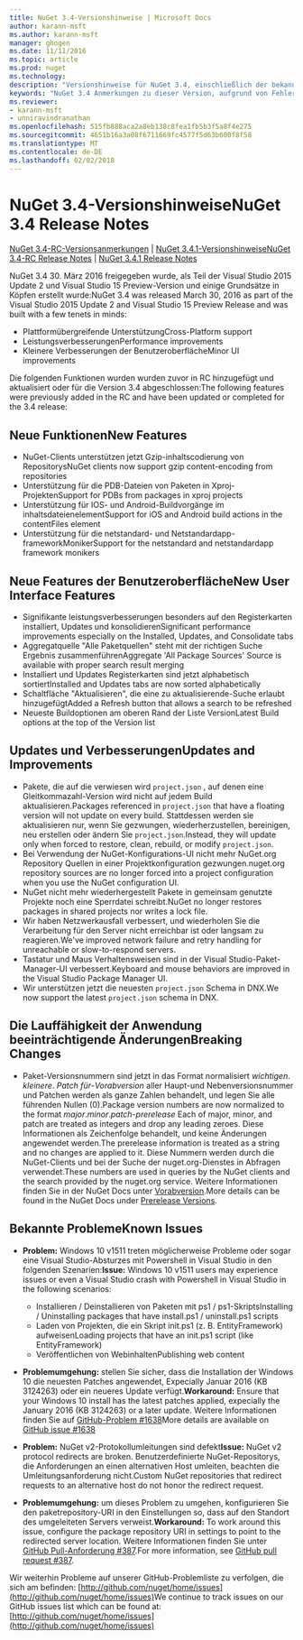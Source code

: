 ```yaml
---
title: NuGet 3.4-Versionshinweise | Microsoft Docs
author: karann-msft
ms.author: karann-msft
manager: ghogen
ms.date: 11/11/2016
ms.topic: article
ms.prod: nuget
ms.technology: 
description: "Versionshinweise für NuGet 3.4, einschließlich der bekannten Probleme, Fehlerbehebungen, Funktionen und Archivierung von dcrs Design."
keywords: "NuGet 3.4 Anmerkungen zu dieser Version, aufgrund von Fehlerbehebungen, bekannte Probleme, zusätzliche Funktionen, Archivierung von dcrs Design"
ms.reviewer:
- karann-msft
- unniravindranathan
ms.openlocfilehash: 515fb888aca2a8eb138c8fea1fb5b3f5a8f4e275
ms.sourcegitcommit: 4651b16a3a08f6711669fc4577f5d63b600f8f58
ms.translationtype: MT
ms.contentlocale: de-DE
ms.lasthandoff: 02/02/2018
---
```

# <a name="nuget-34-release-notes"></a><span data-ttu-id="f4bd5-104">NuGet 3.4-Versionshinweise</span><span class="sxs-lookup"><span data-stu-id="f4bd5-104">NuGet 3.4 Release Notes</span></span>

<span data-ttu-id="f4bd5-105">[NuGet 3.4-RC-Versionsanmerkungen](../release-notes/nuget-3.4-RC.md) | [NuGet 3.4.1-Versionshinweise](../release-notes/nuget-3.4.1.md)</span><span class="sxs-lookup"><span data-stu-id="f4bd5-105">[NuGet 3.4-RC Release Notes](../release-notes/nuget-3.4-RC.md) | [NuGet 3.4.1 Release Notes](../release-notes/nuget-3.4.1.md)</span></span>

<span data-ttu-id="f4bd5-106">NuGet 3.4 30. März 2016 freigegeben wurde, als Teil der Visual Studio 2015 Update 2 und Visual Studio 15 Preview-Version und einige Grundsätze in Köpfen erstellt wurde:</span><span class="sxs-lookup"><span data-stu-id="f4bd5-106">NuGet 3.4 was released March 30, 2016 as part of the Visual Studio 2015 Update 2 and Visual Studio 15 Preview Release and was built with a few tenets in minds:</span></span>

*  <span data-ttu-id="f4bd5-107">Plattformübergreifende Unterstützung</span><span class="sxs-lookup"><span data-stu-id="f4bd5-107">Cross-Platform support</span></span>
*  <span data-ttu-id="f4bd5-108">Leistungsverbesserungen</span><span class="sxs-lookup"><span data-stu-id="f4bd5-108">Performance improvements</span></span>
*  <span data-ttu-id="f4bd5-109">Kleinere Verbesserungen der Benutzeroberfläche</span><span class="sxs-lookup"><span data-stu-id="f4bd5-109">Minor UI improvements</span></span>

<span data-ttu-id="f4bd5-110">Die folgenden Funktionen wurden wurden zuvor in RC hinzugefügt und aktualisiert oder für die Version 3.4 abgeschlossen:</span><span class="sxs-lookup"><span data-stu-id="f4bd5-110">The following features were previously added in the RC and have been updated or completed for the 3.4 release:</span></span>

## <a name="new-features"></a><span data-ttu-id="f4bd5-111">Neue Funktionen</span><span class="sxs-lookup"><span data-stu-id="f4bd5-111">New Features</span></span>

* <span data-ttu-id="f4bd5-112">NuGet-Clients unterstützen jetzt Gzip-inhaltscodierung von Repositorys</span><span class="sxs-lookup"><span data-stu-id="f4bd5-112">NuGet clients now support gzip content-encoding from repositories</span></span>
* <span data-ttu-id="f4bd5-113">Unterstützung für die PDB-Dateien von Paketen in Xproj-Projekten</span><span class="sxs-lookup"><span data-stu-id="f4bd5-113">Support for PDBs from packages in xproj projects</span></span>
* <span data-ttu-id="f4bd5-114">Unterstützung für IOS- und Android-Buildvorgänge im inhaltsdateienelement</span><span class="sxs-lookup"><span data-stu-id="f4bd5-114">Support for iOS and Android build actions in the contentFiles element</span></span>
* <span data-ttu-id="f4bd5-115">Unterstützung für die netstandard- und Netstandardapp-frameworkMoniker</span><span class="sxs-lookup"><span data-stu-id="f4bd5-115">Support for the netstandard and netstandardapp framework monikers</span></span>

## <a name="new-user-interface-features"></a><span data-ttu-id="f4bd5-116">Neue Features der Benutzeroberfläche</span><span class="sxs-lookup"><span data-stu-id="f4bd5-116">New User Interface Features</span></span>

* <span data-ttu-id="f4bd5-117">Signifikante leistungsverbesserungen besonders auf den Registerkarten installiert, Updates und konsolidieren</span><span class="sxs-lookup"><span data-stu-id="f4bd5-117">Significant performance improvements especially on the Installed, Updates, and Consolidate tabs</span></span>
* <span data-ttu-id="f4bd5-118">Aggregatquelle "Alle Paketquellen" steht mit der richtigen Suche Ergebnis zusammenführen</span><span class="sxs-lookup"><span data-stu-id="f4bd5-118">Aggregate 'All Package Sources' Source is available with proper search result merging</span></span>
* <span data-ttu-id="f4bd5-119">Installiert und Updates Registerkarten sind jetzt alphabetisch sortiert</span><span class="sxs-lookup"><span data-stu-id="f4bd5-119">Installed and Updates tabs are now sorted alphabetically</span></span>
* <span data-ttu-id="f4bd5-120">Schaltfläche "Aktualisieren", die eine zu aktualisierende-Suche erlaubt hinzugefügt</span><span class="sxs-lookup"><span data-stu-id="f4bd5-120">Added a Refresh button that allows a search to be refreshed</span></span>
* <span data-ttu-id="f4bd5-121">Neueste Buildoptionen am oberen Rand der Liste Version</span><span class="sxs-lookup"><span data-stu-id="f4bd5-121">Latest Build options at the top of the Version list</span></span>

## <a name="updates-and-improvements"></a><span data-ttu-id="f4bd5-122">Updates und Verbesserungen</span><span class="sxs-lookup"><span data-stu-id="f4bd5-122">Updates and Improvements</span></span>

* <span data-ttu-id="f4bd5-123">Pakete, die auf die verwiesen wird `project.json` , auf denen eine Gleitkommazahl-Version wird nicht auf jedem Build aktualisieren.</span><span class="sxs-lookup"><span data-stu-id="f4bd5-123">Packages referenced in `project.json` that have a floating version will not update on every build.</span></span> <span data-ttu-id="f4bd5-124">Stattdessen werden sie aktualisieren nur, wenn Sie gezwungen, wiederherzustellen, bereinigen, neu erstellen oder ändern Sie `project.json`.</span><span class="sxs-lookup"><span data-stu-id="f4bd5-124">Instead, they will update only when forced to restore, clean, rebuild, or modify `project.json`.</span></span>
* <span data-ttu-id="f4bd5-125">Bei Verwendung der NuGet-Konfigurations-UI nicht mehr NuGet.org Repository Quellen in einer Projektkonfiguration gezwungen.</span><span class="sxs-lookup"><span data-stu-id="f4bd5-125">nuget.org repository sources are no longer forced into a project configuration when you use the NuGet configuration UI.</span></span>
* <span data-ttu-id="f4bd5-126">NuGet nicht mehr wiederhergestellt Pakete in gemeinsam genutzte Projekte noch eine Sperrdatei schreibt.</span><span class="sxs-lookup"><span data-stu-id="f4bd5-126">NuGet no longer restores packages in shared projects nor writes a lock file.</span></span>
* <span data-ttu-id="f4bd5-127">Wir haben Netzwerkausfall verbessert, und wiederholen Sie die Verarbeitung für den Server nicht erreichbar ist oder langsam zu reagieren.</span><span class="sxs-lookup"><span data-stu-id="f4bd5-127">We've improved network failure and retry handling for unreachable or slow-to-respond servers.</span></span>
* <span data-ttu-id="f4bd5-128">Tastatur und Maus Verhaltensweisen sind in der Visual Studio-Paket-Manager-UI verbessert.</span><span class="sxs-lookup"><span data-stu-id="f4bd5-128">Keyboard and mouse behaviors are improved in the Visual Studio Package Manager UI.</span></span>
* <span data-ttu-id="f4bd5-129">Wir unterstützen jetzt die neuesten `project.json` Schema in DNX.</span><span class="sxs-lookup"><span data-stu-id="f4bd5-129">We now support the latest `project.json` schema in DNX.</span></span>

## <a name="breaking-changes"></a><span data-ttu-id="f4bd5-130">Die Lauffähigkeit der Anwendung beeinträchtigende Änderungen</span><span class="sxs-lookup"><span data-stu-id="f4bd5-130">Breaking Changes</span></span>

* <span data-ttu-id="f4bd5-131">Paket-Versionsnummern sind jetzt in das Format normalisiert *wichtigen*. *kleinere*. *Patch für*-*Vorabversion* aller Haupt-und Nebenversionsnummer und Patchen werden als ganze Zahlen behandelt, und legen Sie alle führenden Nullen (0).</span><span class="sxs-lookup"><span data-stu-id="f4bd5-131">Package version numbers are now normalized to the format *major*.*minor*.*patch*-*prerelease*   Each of major, minor, and patch are treated as integers and drop any leading zeroes.</span></span>  <span data-ttu-id="f4bd5-132">Diese Informationen als Zeichenfolge behandelt, und keine Änderungen angewendet werden.</span><span class="sxs-lookup"><span data-stu-id="f4bd5-132">The prerelease information is treated as a string and no changes are applied to it.</span></span> <span data-ttu-id="f4bd5-133">Diese Nummern werden durch die NuGet-Clients und bei der Suche der nuget.org-Dienstes in Abfragen verwendet.</span><span class="sxs-lookup"><span data-stu-id="f4bd5-133">These numbers are used in queries by the NuGet clients and the search provided by the nuget.org service.</span></span>  <span data-ttu-id="f4bd5-134">Weitere Informationen finden Sie in der NuGet Docs unter [Vorabversion](../create-packages/prerelease-packages.md).</span><span class="sxs-lookup"><span data-stu-id="f4bd5-134">More details can be found in the NuGet Docs under [Prerelease Versions](../create-packages/prerelease-packages.md).</span></span>

## <a name="known-issues"></a><span data-ttu-id="f4bd5-135">Bekannte Probleme</span><span class="sxs-lookup"><span data-stu-id="f4bd5-135">Known Issues</span></span>

* <span data-ttu-id="f4bd5-136">**Problem:** Windows 10 v1511 treten möglicherweise Probleme oder sogar eine Visual Studio-Absturzes mit Powershell in Visual Studio in den folgenden Szenarien:</span><span class="sxs-lookup"><span data-stu-id="f4bd5-136">**Issue:** Windows 10 v1511 users may experience issues or even a Visual Studio crash with Powershell in Visual Studio in the following scenarios:</span></span>
    * <span data-ttu-id="f4bd5-137">Installieren / Deinstallieren von Paketen mit ps1 / ps1-Skripts</span><span class="sxs-lookup"><span data-stu-id="f4bd5-137">Installing / Uninstalling packages that have install.ps1 / uninstall.ps1 scripts</span></span>
    * <span data-ttu-id="f4bd5-138">Laden von Projekten, die ein Skript init.ps1 (z. B. EntityFramework) aufweisen</span><span class="sxs-lookup"><span data-stu-id="f4bd5-138">Loading projects that have an init.ps1 script (like EntityFramework)</span></span>
    * <span data-ttu-id="f4bd5-139">Veröffentlichen von Webinhalten</span><span class="sxs-lookup"><span data-stu-id="f4bd5-139">Publishing web content</span></span>

* <span data-ttu-id="f4bd5-140">**Problemumgehung:** stellen Sie sicher, dass die Installation der Windows 10 die neuesten Patches angewendet, Expecially Januar 2016 (KB 3124263) oder ein neueres Update verfügt.</span><span class="sxs-lookup"><span data-stu-id="f4bd5-140">**Workaround:** Ensure that your Windows 10 install has the latest patches applied, expecially the January 2016 (KB 3124263) or a later update.</span></span>  <span data-ttu-id="f4bd5-141">Weitere Informationen finden Sie auf [GitHub-Problem #1638](http://github.com/nuget/home/issues/1638)</span><span class="sxs-lookup"><span data-stu-id="f4bd5-141">More details are available on [GitHub issue #1638](http://github.com/nuget/home/issues/1638)</span></span>

* <span data-ttu-id="f4bd5-142">**Problem:** NuGet v2-Protokollumleitungen sind defekt</span><span class="sxs-lookup"><span data-stu-id="f4bd5-142">**Issue:** NuGet v2 protocol redirects are broken.</span></span>
<span data-ttu-id="f4bd5-143">Benutzerdefinierte NuGet-Repositorys, die Anforderungen an einen alternativen Host umleiten, beachten die Umleitungsanforderung nicht.</span><span class="sxs-lookup"><span data-stu-id="f4bd5-143">Custom NuGet repositories that redirect requests to an alternative host do not honor the redirect request.</span></span>
* <span data-ttu-id="f4bd5-144">**Problemumgehung:** um dieses Problem zu umgehen, konfigurieren Sie den paketrepository-URI in den Einstellungen so, dass auf den Standort des umgeleiteten Servers verweist.</span><span class="sxs-lookup"><span data-stu-id="f4bd5-144">**Workaround:**  To work around this issue, configure the package repository URI in settings to point to the redirected server location.</span></span>
<span data-ttu-id="f4bd5-145">Weitere Informationen finden Sie unter [GitHub Pull-Anforderung #387](https://github.com/NuGet/NuGet.Client/pull/387).</span><span class="sxs-lookup"><span data-stu-id="f4bd5-145">For more information, see [GitHub pull request #387](https://github.com/NuGet/NuGet.Client/pull/387).</span></span>

<span data-ttu-id="f4bd5-146">Wir weiterhin Probleme auf unserer GitHub-Problemliste zu verfolgen, die sich am befinden: [http://github.com/nuget/home/issues](http://github.com/nuget/home/issues)</span><span class="sxs-lookup"><span data-stu-id="f4bd5-146">We continue to track issues on our GitHub issues list which can be found at: [http://github.com/nuget/home/issues](http://github.com/nuget/home/issues)</span></span>